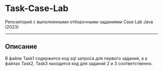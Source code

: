 # Task-Case-Lab
Репозиторий с выполненными отборочными заданиями Case Lab Java (2023) 
____
## Описание
В файле Task1 содержится код sql запроса для первого задания, а а файлах Task2, Task3 находится код для заданий 2 и 3 соответственно.
